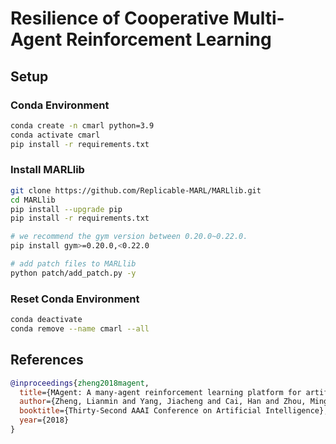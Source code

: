 # Resilience of Cooperative Multi-Agent Reinforcement Learning

## Setup

### Conda Environment

```bash
conda create -n cmarl python=3.9
conda activate cmarl
pip install -r requirements.txt
```

### Install MARLlib

```bash
git clone https://github.com/Replicable-MARL/MARLlib.git
cd MARLlib
pip install --upgrade pip
pip install -r requirements.txt

# we recommend the gym version between 0.20.0~0.22.0.
pip install gym>=0.20.0,<0.22.0

# add patch files to MARLlib
python patch/add_patch.py -y
```

### Reset Conda Environment

```bash
conda deactivate
conda remove --name cmarl --all
```

## References

```bibtex
@inproceedings{zheng2018magent,
  title={MAgent: A many-agent reinforcement learning platform for artificial collective intelligence},
  author={Zheng, Lianmin and Yang, Jiacheng and Cai, Han and Zhou, Ming and Zhang, Weinan and Wang, Jun and Yu, Yong},
  booktitle={Thirty-Second AAAI Conference on Artificial Intelligence},
  year={2018}
}
```
